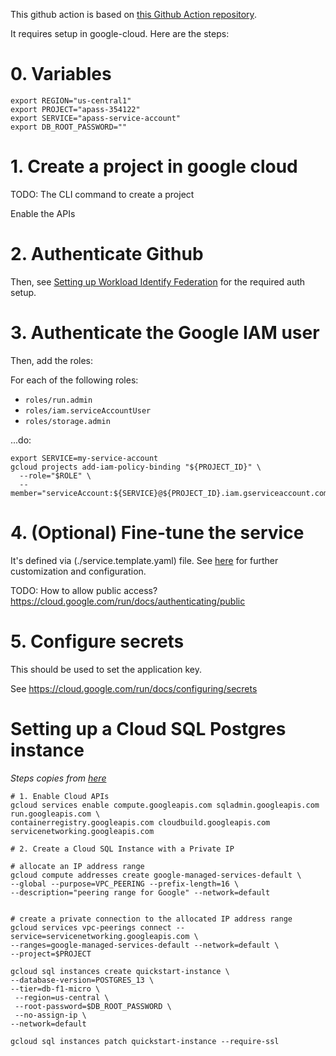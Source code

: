 This github action is based on [this Github Action repository](https://github.com/google-github-actions/deploy-cloudrun).

It requires setup in google-cloud. Here are the steps:

# 0. Variables
```
export REGION="us-central1"
export PROJECT="apass-354122"
export SERVICE="apass-service-account"
export DB_ROOT_PASSWORD=""
```

# 1. Create a project in google cloud
TODO: The CLI command to create a project

Enable the APIs

# 2. Authenticate Github
Then, see [Setting up Workload Identify Federation](https://github.com/google-github-actions/auth#setting-up-workload-identity-federation) for the required auth setup.

# 3. Authenticate the Google IAM user
Then, add the roles:


For each of the following roles:
* `roles/run.admin`
* `roles/iam.serviceAccountUser`
* `roles/storage.admin`

...do:

```
export SERVICE=my-service-account
gcloud projects add-iam-policy-binding "${PROJECT_ID}" \
  --role="$ROLE" \
  --member="serviceAccount:${SERVICE}@${PROJECT_ID}.iam.gserviceaccount.com"
```

# 4. (Optional) Fine-tune the service
It's defined via (./service.template.yaml) file. See [here](https://cloud.google.com/run/docs/configuring/containers) for further customization and configuration.

TODO: How to allow public access? https://cloud.google.com/run/docs/authenticating/public	
# 5. Configure secrets
This should be used to set the application key.

See https://cloud.google.com/run/docs/configuring/secrets

# Setting up a Cloud SQL Postgres instance

_Steps copies from [here](https://cloud.google.com/sql/docs/postgres/connect-instance-cloud-run#gcloud)_

```
# 1. Enable Cloud APIs
gcloud services enable compute.googleapis.com sqladmin.googleapis.com run.googleapis.com \
containerregistry.googleapis.com cloudbuild.googleapis.com servicenetworking.googleapis.com

# 2. Create a Cloud SQL Instance with a Private IP

# allocate an IP address range
gcloud compute addresses create google-managed-services-default \
--global --purpose=VPC_PEERING --prefix-length=16 \
--description="peering range for Google" --network=default


# create a private connection to the allocated IP address range
gcloud services vpc-peerings connect --service=servicenetworking.googleapis.com \
--ranges=google-managed-services-default --network=default \
--project=$PROJECT

gcloud sql instances create quickstart-instance \
--database-version=POSTGRES_13 \
--tier=db-f1-micro \
 --region=us-central \
 --root-password=$DB_ROOT_PASSWORD \
 --no-assign-ip \
--network=default

gcloud sql instances patch quickstart-instance --require-ssl
```


